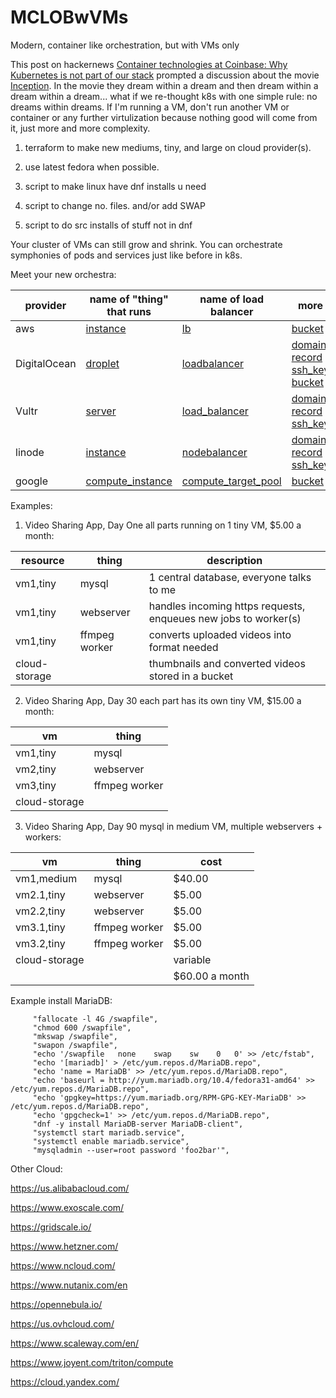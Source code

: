 # MCLOBwVMs
Modern, container like orchestration, but with VMs only

This post on hackernews [Container technologies at Coinbase: Why Kubernetes is not part of our stack](https://news.ycombinator.com/item?id=23460066) prompted a discussion about the movie [Inception](https://en.wikipedia.org/wiki/Inception). In the movie they dream within a dream and then dream within a dream within a dream... what if we re-thought k8s with one simple rule: no dreams within dreams. If I'm running a VM, don't run another VM or container or any further virtulization because nothing good will come from it, just more and more complexity.

1. terraform to make new mediums, tiny, and large on cloud provider(s).

2. use latest fedora when possible.

3. script to make linux have dnf installs u need

4. script to change no. files. and/or add SWAP

5. script to do src installs of stuff not in dnf

Your cluster of VMs can still grow and shrink. You can orchestrate symphonies of pods and services just like before in k8s. 

Meet your new orchestra:

| provider | name of "thing" that runs | name of load balancer | more |
| --- | --- | --- | --- |
| aws | [instance](https://www.terraform.io/docs/providers/aws/r/instance.html) | [lb](https://www.terraform.io/docs/providers/aws/r/lb.html) | [bucket](https://www.terraform.io/docs/providers/aws/r/s3_bucket.html)
| DigitalOcean | [droplet](https://www.terraform.io/docs/providers/do/r/droplet.html) | [loadbalancer](https://www.terraform.io/docs/providers/do/r/loadbalancer.html) | [domain](https://www.terraform.io/docs/providers/do/r/domain.html) [record](https://www.terraform.io/docs/providers/do/r/record.html) [ssh_key](https://www.terraform.io/docs/providers/do/r/ssh_key.html) [bucket](https://www.terraform.io/docs/providers/do/r/spaces_bucket.html) |
| Vultr | [server](https://www.terraform.io/docs/providers/vultr/r/server.html) | [load_balancer](https://www.terraform.io/docs/providers/vultr/r/load_balancer.html) | [domain](https://www.terraform.io/docs/providers/vultr/r/dns_domain.html) [record](https://www.terraform.io/docs/providers/vultr/r/dns_record.html) [ssh_key](https://www.terraform.io/docs/providers/vultr/r/ssh_key.html) |
| linode | [instance](https://www.terraform.io/docs/providers/linode/r/instance.html) | [nodebalancer](https://www.terraform.io/docs/providers/linode/r/nodebalancer.html) | [domain](https://www.terraform.io/docs/providers/linode/r/domain.html) [record](https://www.terraform.io/docs/providers/linode/d/domain_record.html) [ssh_key](https://www.terraform.io/docs/providers/linode/d/sshkey.html) |
| google | [compute_instance](https://www.terraform.io/docs/providers/google/r/compute_instance.html) | [compute_target_pool](https://www.terraform.io/docs/providers/google/r/compute_target_pool.html) | [bucket](https://www.terraform.io/docs/providers/google/r/storage_bucket.html)

Examples:

1. Video Sharing App, Day One all parts running on 1 tiny VM, $5.00 a month:

| resource | thing | description |
| --- | --- | --- |
| vm1,tiny | mysql | 1 central database, everyone talks to me |
| vm1,tiny | webserver | handles incoming https requests, enqueues new jobs to worker(s) |
| vm1,tiny | ffmpeg worker | converts uploaded videos into format needed |
| cloud-storage |  | thumbnails and converted videos stored in a bucket |

2. Video Sharing App, Day 30 each part has its own tiny VM, $15.00 a month:

| vm | thing |
| --- | --- |
| vm1,tiny | mysql |
| vm2,tiny | webserver |
| vm3,tiny | ffmpeg worker |
| cloud-storage |  | 

3. Video Sharing App, Day 90 mysql in medium VM, multiple webservers + workers:

| vm | thing | cost |
| --- | --- | --- |
| vm1,medium | mysql | $40.00 |
| vm2.1,tiny | webserver | $5.00 |
| vm2.2,tiny | webserver | $5.00 |
| vm3.1,tiny | ffmpeg worker | $5.00 |
| vm3.2,tiny | ffmpeg worker | $5.00 |
| cloud-storage |  | variable | 
| | | $60.00 a month |

Example install MariaDB:

```
     "fallocate -l 4G /swapfile",
     "chmod 600 /swapfile",
     "mkswap /swapfile",
     "swapon /swapfile",
     "echo '/swapfile   none    swap    sw    0   0' >> /etc/fstab",
     "echo '[mariadb]' > /etc/yum.repos.d/MariaDB.repo",
     "echo 'name = MariaDB' >> /etc/yum.repos.d/MariaDB.repo",
     "echo 'baseurl = http://yum.mariadb.org/10.4/fedora31-amd64' >> /etc/yum.repos.d/MariaDB.repo",
     "echo 'gpgkey=https://yum.mariadb.org/RPM-GPG-KEY-MariaDB' >> /etc/yum.repos.d/MariaDB.repo",
     "echo 'gpgcheck=1' >> /etc/yum.repos.d/MariaDB.repo",
     "dnf -y install MariaDB-server MariaDB-client",
     "systemctl start mariadb.service",
     "systemctl enable mariadb.service",
     "mysqladmin --user=root password 'foo2bar'",
```


Other Cloud:

https://us.alibabacloud.com/

https://www.exoscale.com/

https://gridscale.io/

https://www.hetzner.com/

https://www.ncloud.com/

https://www.nutanix.com/en

https://opennebula.io/

https://us.ovhcloud.com/

https://www.scaleway.com/en/

https://www.joyent.com/triton/compute

https://cloud.yandex.com/


